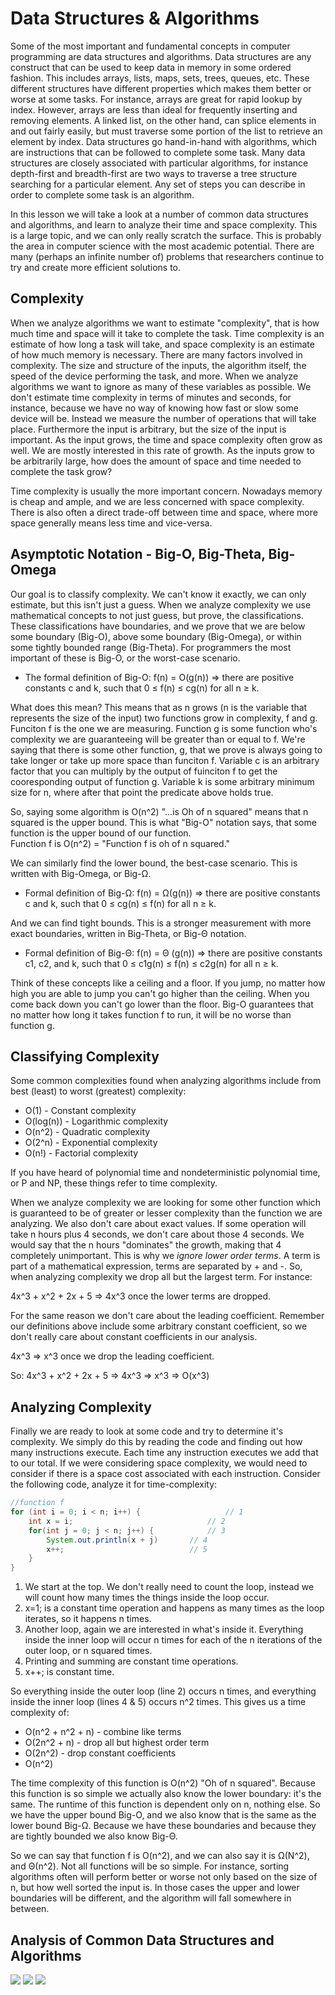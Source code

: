 # Data Structures & Algorithms
Some of the most important and fundamental concepts in computer programming are data structures and algorithms. Data structures are any construct that can be used to keep data in memory in some ordered fashion. This includes arrays, lists, maps, sets, trees, queues, etc. These different structures have different properties which makes them better or worse at some tasks. For instance, arrays are great for rapid lookup by index. However, arrays are less than ideal for frequently inserting and removing elements. A linked list, on the other hand, can splice elements in and out fairly easily, but must traverse some portion of the list to retrieve an element by index. Data structures go hand-in-hand with algorithms, which are instructions that can be followed to complete some task. Many data structures are closely associated with particular algorithms, for instance depth-first and breadth-first are two ways to traverse a tree structure searching for a particular element. Any set of steps you can describe in order to complete some task is an algorithm.  

In this lesson we will take a look at a number of common data structures and algorithms, and learn to analyze their time and space complexity. This is a large topic, and we can only really scratch the surface. This is probably the area in computer science with the most academic potential. There are many (perhaps an infinite number of) problems that researchers continue to try and create more efficient solutions to.  

## Complexity
When we analyze algorithms we want to estimate "complexity", that is how much time and space will it take to complete the task. Time complexity is an estimate of how long a task will take, and space complexity is an estimate of how much memory is necessary. There are many factors involved in complexity. The size and structure of the inputs, the algorithm itself, the speed of the device performing the task, and more. When we analyze algorithms we want to ignore as many of these variables as possible. We don't estimate time complexity in terms of minutes and seconds, for instance, because we have no way of knowing how fast or slow some device will be. Instead we measure the number of operations that will take place. Furthermore the input is arbitrary, but the size of the input is important. As the input grows, the time and space complexity often grow as well. We are mostly interested in this rate of growth. As the inputs grow to be arbitrarily large, how does the amount of space and time needed to complete the task grow?  

Time complexity is usually the more important concern. Nowadays memory is cheap and ample, and we are less concerned with space complexity. There is also often a direct trade-off between time and space, where more space generally means less time and vice-versa.

## Asymptotic Notation - Big-O, Big-Theta, Big-Omega
Our goal is to classify complexity. We can't know it exactly, we can only estimate, but this isn't just a guess. When we analyze complexity we use mathematical concepts to not just guess, but prove, the classifications. These classifications have boundaries, and we prove that we are below some boundary (Big-O), above some boundary (Big-Omega), or within some tightly bounded range (Big-Theta). For programmers the most important of these is Big-O, or the worst-case scenario.  

 - The formal definition of Big-O: f(n) = O(g(n)) => there are positive constants c and k, such that 0 ≤ f(n) ≤ cg(n) for all n ≥ k.

What does this mean? This means that as n grows (n is the variable that represents the size of the input) two functions grow in complexity, f and g. Funciton f is the one we are measuring. Function g is some function who's complexity we are guaranteeing will be greater than or equal to f. We're saying that there is some other function, g, that we prove is always going to take longer or take up more space than funciton f. Variable c is an arbitrary factor that you can multiply by the output of fuinciton f to get the cooresponding output of function g. Variable k is some arbitrary minimum size for n, where after that point the predicate above holds true. 

So, saying some algorithm is O(n^2) "...is Oh of n squared" means that n squared is the upper bound. This is what "Big-O" notation says, that some function is the upper bound of our function.  
Function f is O(n^2)  =  "Function f is oh of n squared."  

We can similarly find the lower bound, the best-case scenario. This is written with Big-Omega, or Big-Ω. 
 - Formal definition of Big-Ω: f(n) = Ω(g(n)) => there are positive constants c and k, such that 0 ≤ cg(n) ≤ f(n) for all n ≥ k.  

And we can find tight bounds. This is a stronger measurement with more exact boundaries, written in Big-Theta, or Big-Θ notation.
 - Formal definition of Big-Θ: f(n) = Θ (g(n)) => there are positive constants c1, c2, and k, such that 0 ≤ c1g(n) ≤ f(n) ≤ c2g(n) for all n ≥ k.  

Think of these concepts like a ceiling and a floor. If you jump, no matter how high you are able to jump you can't go higher than the ceiling. When you come back down you can't go lower than the floor. Big-O guarantees that no matter how long it takes function f to run, it will be no worse than function g.  

## Classifying Complexity
Some common complexities found when analyzing algorithms include from best (least) to worst (greatest) complexity:
 - O(1) - Constant complexity
 - O(log(n)) - Logarithmic complexity
 - O(n^2) - Quadratic complexity
 - O(2^n) - Exponential complexity
 - O(n!) - Factorial complexity
 
If you have heard of polynomial time and nondeterministic polynomial time, or P and NP, these things refer to time complexity.  

When we analyze complexity we are looking for some other function which is guaranteed to be of greater or lesser complexity than the function we are analyzing. We also don't care about exact values. If some operation will take n hours plus 4 seconds, we don't care about those 4 seconds. We would say that the n hours "dominates" the growth, making that 4 completely unimportant. This is why we *ignore lower order terms*. A term is part of a mathematical expression, terms are separated by + and -. So, when analyzing complexity we drop all but the largest term. For instance:  

4x^3 + x^2 + 2x + 5  =>  4x^3  once the lower terms are dropped.  

For the same reason we don't care about the leading coefficient. Remember our definitions above include some arbitrary constant coefficient, so we don't really care about constant coefficients in our analysis.  

4x^3  =>  x^3 once we drop the leading coefficient.

So: 4x^3 + x^2 + 2x + 5  =>  4x^3  =>  x^3  =>  O(x^3)

## Analyzing Complexity
Finally we are ready to look at some code and try to determine it's complexity. We simply do this by reading the code and finding out how many instructions execute. Each time any instruction executes we add that to our total. If we were considering space complexity, we would need to consider if there is a space cost associated with each instruction. Consider the following code, analyze it for time-complexity:

```java
//function f
for (int i = 0; i < n; i++) {                   // 1
	int x = i;                              // 2
	for(int j = 0; j < n; j++) {            // 3
		System.out.println(x + j)       // 4
		x++;                            // 5
	}
}
```
1. We start at the top. We don't really need to count the loop, instead we will count how many times the things inside the loop occur.
2. x=1; is a constant time operation and happens as many times as the loop iterates, so it happens n times. 
3. Another loop, again we are interested in what's inside it. Everything inside the inner loop will occur n times for each of the n iterations of the outer loop, or n squared times.
4. Printing and summing are constant time operations.
5. x++; is constant time.

So everything inside the outer loop (line 2) occurs n times, and everything inside the inner loop (lines 4 & 5) occurs n^2 times. This gives us a time complexity of: 
 - O(n^2 + n^2 + n) - combine like terms
 - O(2n^2 + n) - drop all but highest order term
 - O(2n^2) - drop constant coefficients 
 - O(n^2)


The time complexity of this function is O(n^2) "Oh of n squared". Because this function is so simple we actually also know the lower boundary: it's the same. The runtime of this function is dependent only on n, nothing else. So we have the upper bound Big-O, and we also know that is the same as the lower bound Big-Ω. Because we have these boundaries and because they are tightly bounded we also know Big-Θ. 

So we can say that function f is O(n^2), and we can also say it is Ω(N^2), and Θ(n^2). Not all functions will be so simple. For instance, sorting algorithms often will perform better or worse not only based on the size of n, but how well sorted the input is. In those cases the upper and lower boundaries will be different, and the algorithm will fall somewhere in between.

## Analysis of Common Data Structures and Algorithms
![](./../images/big-o-complexity.png)
![](./../images/common-data-structures-complexity.png)
![](./../images/sorting-complexity.png)
